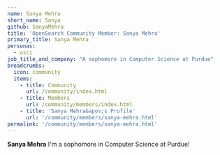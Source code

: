 ```yaml
---
name: Sanya Mehra
short_name: Sanya
github: SanyaMehra
title: 'OpenSearch Community Member: Sanya Mehra'
primary_title: Sanya Mehra
personas:
  - osci
job_title_and_company: "A sophomore in Computer Science at Purdue"
breadcrumbs:
  icon: community
  items:
    - title: Community
      url: /community/index.html
    - title: Members
      url: /community/members/index.html
    - title: 'Sanya Mehra&apos;s Profile'
      url: '/community/members/sanya-mehra.html'
permalink: '/community/members/sanya-mehra.html'
---
```


**Sanya Mehra** I'm a sophomore in Computer Science at Purdue!
